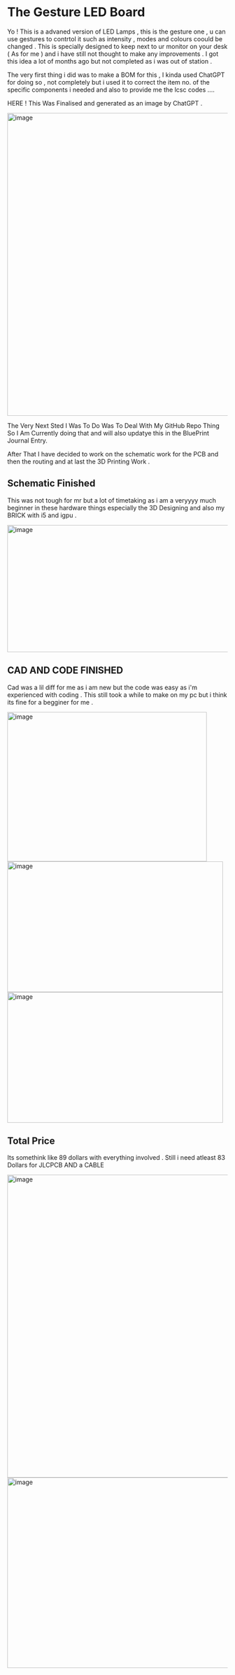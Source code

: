 # The Gesture LED Board

Yo ! This is a advaned version of LED Lamps , this is the gesture one , u can use gestures to contrtol it such as intensity , modes and colours coould be changed . This is specially designed to keep next to ur monitor on your desk ( As for me ) and i have still not thought to make any improvements . I got this idea a lot of months ago but not completed as i was out of station . 

The very first thing i did was to make a BOM for this , I kinda used ChatGPT for doing so , not completely but i used it to correct the item no. of the specific components i needed and also to provide me the lcsc codes ....

HERE ! This Was Finalised and generated as an image by ChatGPT . 

<img width="845" height="693" alt="image" src="https://github.com/user-attachments/assets/270fd342-ea1f-48cb-9fc1-3b0c2c3e855a" />

The Very Next Sted I  Was To Do Was To Deal With My GitHub Repo Thing So I Am Currently doing that and will also updatye this in the BluePrint Journal Entry. 

After That I have decided to work on the schematic work for the PCB and then the routing and at last the 3D Printing Work . 

## Schematic Finished 

This was not tough for mr but a lot of timetaking as i am a veryyyy much beginner in these hardware things especially the 3D Designing and also my BRICK with i5 and igpu . 

<img width="718" height="291" alt="image" src="https://github.com/user-attachments/assets/5f31765b-8363-4283-a585-c03abd1a2ae7" />


## CAD AND CODE FINISHED

Cad was a lil diff for me as i am new but the code was easy as i'm experienced with coding . This still took a while to make on my pc but i think its fine for a begginer for me . 

<img width="456" height="342" alt="image" src="https://github.com/user-attachments/assets/8df051f2-af19-4ca7-9d89-61a6c6122abf" />

<img width="493" height="299" alt="image" src="https://github.com/user-attachments/assets/c7a26789-37a5-4e74-a041-c89f32e9b840" />

<img width="493" height="299" alt="image" src="https://github.com/user-attachments/assets/e19b15b2-6aba-4b6a-887f-72b0902f9c1c" />



## Total Price 

Its somethink like 89 dollars with everything involved . Still i need atleast 83 Dollars for JLCPCB AND a CABLE 

<img width="845" height="693" alt="image" src="https://github.com/user-attachments/assets/270fd342-ea1f-48cb-9fc1-3b0c2c3e855a" />

<img width="1212" height="436" alt="image" src="https://github.com/user-attachments/assets/203d11f9-9173-4e79-bcad-3594aa35dbda" />

